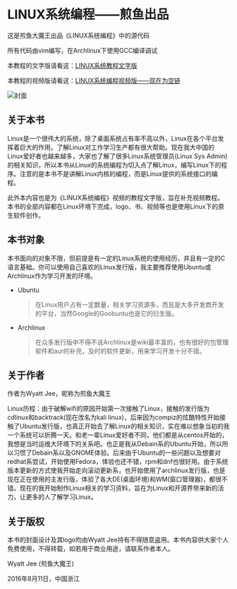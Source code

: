 # LINUX系统编程——煎鱼出品

这是煎鱼大魔王出品《LINUX系统编程》中的源代码

所有代码由vim编写，在Archlinux下使用GCC编译调试

本教程的文字版请看这：[LINUX系统教程文字版](https://wyattjee.gitbooks.io/linux-os-programming/content/)

本教程的视频版请看这：[LINUX系统编程视频版——现在为空链]()

![封面](https://github.com/wyattjee/linux-os-programming/blob/master/JianYuLogo/LINUX_OS_PROGRAMMING.png)

## 关于本书

Linux是一个很伟大的系统，除了桌面系统占有率不高以外，Linux在各个平台发挥着巨大的作用。了解Linux对工作学习生产都有很大帮助。现在我大中国的Linux爱好者也越来越多，大家也了解了很多Linux系统管理员\(Linux
Sys
Admin\)的相关知识，所以本书从Linux的系统编程为切入点了解Linux，编写Linux下的程序。注意的是本书不是讲解Linux内核的编程，而是Linux提供的系统接口的编程。

此外本内容也是为《LINUX系统编程》视频的教程文字版，旨在补充视频教程。本书的全部内容都在Linux环境下完成，logo、书、视频等也是使用Linux下的原生软件创作。

## 本书对象
本书面向的对象不限，但前提是有一定的Linux系统的使用经历，并且有一定的C语言基础。你可以使用自己喜欢的Linux发行版，我主要推荐使用Ubuntu或Archlinux作为学习开发的环境。
* Ubuntu

   > 在Linux用户占有一定数量，相关学习资源多，而且是大多开发商开发的平台，当然Google的Goobuntu也是它的衍生版。

* Archlinux

   > 在众多发行版中不得不说Archlinux是wiki最丰富的，也有很好的包管理软件和aur的补充，及时的软件更新，用来学习开发十分不错。

## 关于作者

作者为Wyatt Jee，昵称为煎鱼大魔王

Linux历程：由于破解wifi的原因开始第一次接触了Linux，接触的发行版为cdlinux和backtrack\(现在改名为kali
linux\)，后来因为compiz的炫酷特性开始接触了Ubuntu发行版，也真正开始去了解Linux的相关知识，实在难以想象当初的我一个系统可以折腾一天。和老一辈Linux爱好者不同，他们都是从centos开始的，我想是当时运维大环境下的关系吧。也正是我从Debain系的Ubuntu开始，所以所以习惯了Debain系以及GNOME体验。后来由于Ubuntu的一些问题以及想要对redhat系尝试，开始使用Fedora，体验也还不错，rpm和dnf也很好用。由于系统版本更新的方式使我开始走向滚动更新系，也开始使用了archlinux发行版，也是现在正在使用的主发行版，体验了各大DE\(桌面环境\)和WM\(窗口管理器\)，都很不错。现在的我开始制作Linux相关的学习资料，旨在为Linux和开源界带来新的活力，让更多的人了解学习Linux。

## 关于版权

本书的封面设计及其logo均由Wyatt
Jee持有不得随意盗用。本书内容供大家个人免费使用，不得转载，如若用于商业用途，请联系作者本人。

Wyatt Jee (煎鱼大魔王)

2016年8月11日，中国浙江
